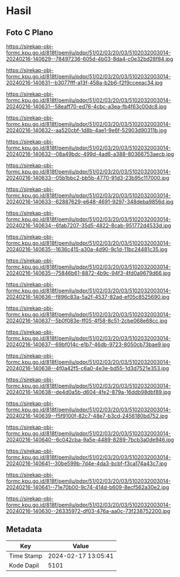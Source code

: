 # Hasil

## Foto C Plano

https://sirekap-obj-formc.kpu.go.id/818f/pemilu/pdpr/51/02/03/20/03/5102032003014-20240216-140629--78497236-605d-4b03-8da4-c0e32bd28f84.jpg

https://sirekap-obj-formc.kpu.go.id/818f/pemilu/pdpr/51/02/03/20/03/5102032003014-20240216-140631--b3077fff-a13f-458a-b2b6-f2f9cceeac34.jpg

https://sirekap-obj-formc.kpu.go.id/818f/pemilu/pdpr/51/02/03/20/03/5102032003014-20240216-140631--58eaff70-ed76-4cbc-a3ea-fb4f63c00dc8.jpg

https://sirekap-obj-formc.kpu.go.id/818f/pemilu/pdpr/51/02/03/20/03/5102032003014-20240216-140632--aa520cbf-1d8b-4ae1-9e6f-52903d90311b.jpg

https://sirekap-obj-formc.kpu.go.id/818f/pemilu/pdpr/51/02/03/20/03/5102032003014-20240216-140632--08a49bdc-499d-4ad6-a388-80366753aecb.jpg

https://sirekap-obj-formc.kpu.go.id/818f/pemilu/pdpr/51/02/03/20/03/5102032003014-20240216-140633--05b1bbc2-bb5b-4770-91d3-23b95c117000.jpg

https://sirekap-obj-formc.kpu.go.id/818f/pemilu/pdpr/51/02/03/20/03/5102032003014-20240216-140633--62887629-e648-4691-9297-348deba9856d.jpg

https://sirekap-obj-formc.kpu.go.id/818f/pemilu/pdpr/51/02/03/20/03/5102032003014-20240216-140634--6fab7207-35d5-4822-8cab-951772d4533d.jpg

https://sirekap-obj-formc.kpu.go.id/818f/pemilu/pdpr/51/02/03/20/03/5102032003014-20240216-140635--1636c415-a30a-4d90-9c1d-11bc24481c35.jpg

https://sirekap-obj-formc.kpu.go.id/818f/pemilu/pdpr/51/02/03/20/03/5102032003014-20240216-140635--75846b61-8872-4b9c-94f3-4fd0a9679d66.jpg

https://sirekap-obj-formc.kpu.go.id/818f/pemilu/pdpr/51/02/03/20/03/5102032003014-20240216-140636--f896c83a-5a2f-4537-82ad-ef05c8525690.jpg

https://sirekap-obj-formc.kpu.go.id/818f/pemilu/pdpr/51/02/03/20/03/5102032003014-20240216-140637--5b0f083e-ff05-4f58-8c51-2cbe068e68cc.jpg

https://sirekap-obj-formc.kpu.go.id/818f/pemilu/pdpr/51/02/03/20/03/5102032003014-20240216-140637--69bf014c-e1b7-46db-9723-8050cb73bae9.jpg

https://sirekap-obj-formc.kpu.go.id/818f/pemilu/pdpr/51/02/03/20/03/5102032003014-20240216-140638--4f0a42f5-c6a0-4e3e-bd55-1d3d7521e353.jpg

https://sirekap-obj-formc.kpu.go.id/818f/pemilu/pdpr/51/02/03/20/03/5102032003014-20240216-140638--de4d0a5b-d604-4fe2-879a-16ddb98dbf89.jpg

https://sirekap-obj-formc.kpu.go.id/818f/pemilu/pdpr/51/02/03/20/03/5102032003014-20240216-140639--f5f9100f-82c7-48e7-b3cd-2456180bd752.jpg

https://sirekap-obj-formc.kpu.go.id/818f/pemilu/pdpr/51/02/03/20/03/5102032003014-20240216-140640--6c042cba-9a5e-4489-8289-7bcb3a0de946.jpg

https://sirekap-obj-formc.kpu.go.id/818f/pemilu/pdpr/51/02/03/20/03/5102032003014-20240216-140641--30be599b-7d4e-4da3-bcbf-f3ca174a43c7.jpg

https://sirekap-obj-formc.kpu.go.id/818f/pemilu/pdpr/51/02/03/20/03/5102032003014-20240216-140641--71e70b00-9c74-414d-b609-8ecf562a30e2.jpg

https://sirekap-obj-formc.kpu.go.id/818f/pemilu/pdpr/51/02/03/20/03/5102032003014-20240216-140630--26335972-df03-476a-aa0c-73f238752200.jpg


## Metadata

| Key        | Value               |
| ---------- | ------------------- |
| Time Stamp | 2024-02-17 13:05:41 |
| Kode Dapil | 5101                |



